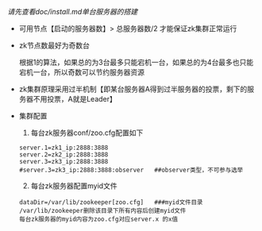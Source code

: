 *请先查看doc/install.md单台服务器的搭建*
+ 可用节点【启动的服务器数】> 总服务器数/2 才能保证zk集群正常运行
+  zk节点数最好为奇数台

    根据1的算法，如果总的为3台最多只能宕机一台，如果总的为4台最多也只能宕机一台，所以奇数可以节约服务器资源

+  zk集群原理采用过半机制【即某台服务器A得到过半服务器的投票，剩下的服务器不用投票，A就是Leader】

+ 集群配置

    1. 每台zk服务器conf/zoo.cfg配置如下
    ````
    server.1=zk1_ip:2888:3888
    server.2=zk2_ip:2888:3888
    server.3=zk3_ip:2888:3888
    #server.3=zk3_ip:2888:3888:observer   ##observer类型，不可参与选举
    ````
    2. 每台zk服务器配置myid文件 
    ````
    dataDir=/var/lib/zookeeper[zoo.cfg]   ###myid文件目录
    /var/lib/zookeeper删除该目录下所有内容后创建myid文件
    每台zk服务器的myid内容为zoo.cfg对应server.x 的x值
    
    ````
